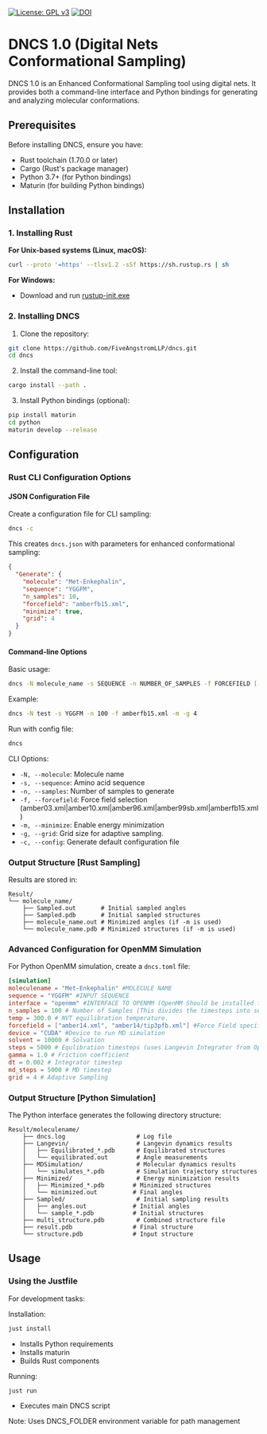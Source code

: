 [![License: GPL v3](https://img.shields.io/badge/License-GPLv3-blue.svg)](https://www.gnu.org/licenses/gpl-3.0)
[![DOI](https://img.shields.io/badge/DOI-10.1039%2FD4CP01891E-blue)](https://doi.org/10.1039/D4CP01891E)

# DNCS 1.0 (Digital Nets Conformational Sampling)

DNCS 1.0 is an Enhanced Conformational Sampling tool using digital nets. It provides both a command-line interface and Python bindings for generating and analyzing molecular conformations.


## Prerequisites

Before installing DNCS, ensure you have:

- Rust toolchain (1.70.0 or later)
- Cargo (Rust's package manager)
- Python 3.7+ (for Python bindings)
- Maturin (for building Python bindings)

## Installation

### 1. Installing Rust

**For Unix-based systems (Linux, macOS):**
```bash
curl --proto '=https' --tlsv1.2 -sSf https://sh.rustup.rs | sh
```

**For Windows:**
- Download and run [rustup-init.exe](https://rustup.rs)

### 2. Installing DNCS

1. Clone the repository:
```bash
git clone https://github.com/FiveAngstromLLP/dncs.git
cd dncs
```

2. Install the command-line tool:
```bash
cargo install --path .
```

3. Install Python bindings (optional):
```bash
pip install maturin
cd python
maturin develop --release
```

## Configuration

### Rust CLI Configuration Options

#### JSON Configuration File

Create a configuration file for CLI sampling:
```bash
dncs -c
```

This creates `dncs.json` with parameters for enhanced conformational sampling:
```json
{
  "Generate": {
    "molecule": "Met-Enkephalin",
    "sequence": "YGGFM",
    "n_samples": 10,
    "forcefield": "amberfb15.xml",
    "minimize": true,
    "grid": 4
  }
}
```

#### Command-line Options

Basic usage:
```bash
dncs -N molecule_name -s SEQUENCE -n NUMBER_OF_SAMPLES -f FORCEFIELD [-m] [-g GRID_SIZE]
```

Example:
```bash
dncs -N test -s YGGFM -n 100 -f amberfb15.xml -m -g 4
```

Run with config file:
```bash
dncs
```

CLI Options:
- `-N, --molecule`: Molecule name
- `-s, --sequence`: Amino acid sequence
- `-n, --samples`: Number of samples to generate
- `-f, --forcefield`: Force field selection (amber03.xml|amber10.xml|amber96.xml|amber99sb.xml|amberfb15.xml)
- `-m, --minimize`: Enable energy minimization
- `-g, --grid`: Grid size for adaptive sampling.
- `-c, --config`: Generate default configuration file

### Output Structure [Rust Sampling]

Results are stored in:
```
Result/
└── molecule_name/
    ├── Sampled.out       # Initial sampled angles
    ├── Sampled.pdb       # Initial sampled structures
    ├── molecule_name.out # Minimized angles (if -m is used)
    └── molecule_name.pdb # Minimized structures (if -m is used)
```

### Advanced Configuration for OpenMM Simulation

For Python OpenMM simulation, create a `dncs.toml` file:

```toml
[simulation]
moleculename = "Met-Enkephalin" #MOLECULE NAME
sequence = "YGGFM" #INPUT SEQUENCE
interface = "openmm" #INTERFACE TO OPENMM (OpenMM Should be installed from https://openmm.org/
n_samples = 100 # Number of Samples (This divides the timesteps into segments)
temp = 300.0 # NVT equilibration temperature.
forcefield = ["amber14.xml", "amber14/tip3pfb.xml"] #Force Field specification
device = "CUDA" #Device to run MD simulation
solvent = 10000 # Solvation
steps = 5000 # Equlibration timesteps (uses Langevin Integrator from OpenMM)
gamma = 1.0 # Friction coefficient 
dt = 0.002 # Integrator timestep
md_steps = 5000 # MD timestep
grid = 4 # Adaptive Sampling
```

### Output Structure [Python Simulation]

The Python interface generates the following directory structure:
```
Result/moleculename/
    ├── dncs.log                    # Log file
    ├── Langevin/                   # Langevin dynamics results
    │   ├── Equilibrated_*.pdb      # Equilibrated structures
    │   └── equilibrated.out        # Angle measurements
    ├── MDSimulation/               # Molecular dynamics results
    │   └── simulates_*.pdb         # Simulation trajectory structures
    ├── Minimized/                  # Energy minimization results
    │   ├── Minimized_*.pdb        # Minimized structures
    │   └── minimized.out          # Final angles
    ├── Sampled/                    # Initial sampling results
    │   ├── angles.out             # Initial angles
    │   └── sample_*.pdb           # Initial structures
    ├── multi_structure.pdb         # Combined structure file
    ├── result.pdb                 # Final structure
    └── structure.pdb              # Input structure
```

## Usage

### Using the Justfile

For development tasks:

Installation:
```bash
just install
```
- Installs Python requirements
- Installs maturin
- Builds Rust components

Running:
```bash
just run
```
- Executes main DNCS script

Note: Uses DNCS_FOLDER environment variable for path management
